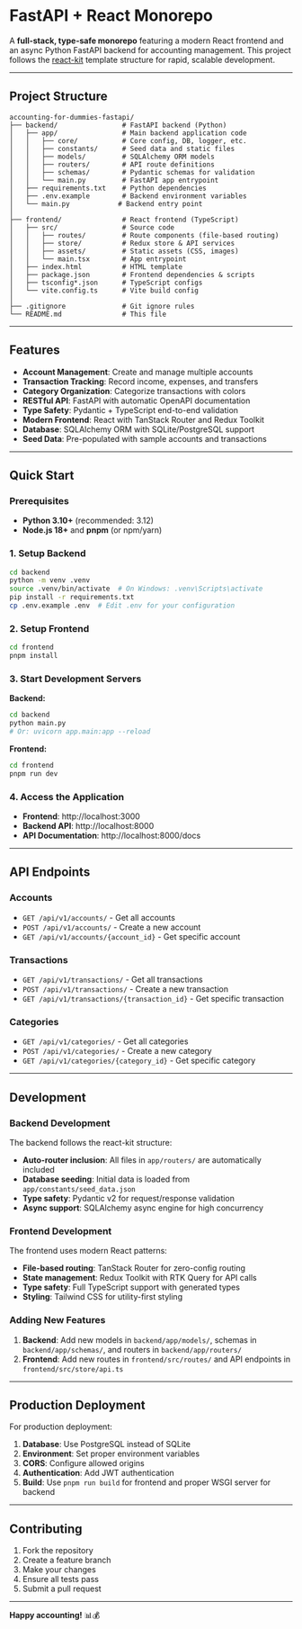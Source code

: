 # FastAPI + React Monorepo

A **full-stack, type-safe monorepo** featuring a modern React frontend and an async Python FastAPI backend for accounting management. This project follows the [react-kit](https://github.com/DivineDemon/react-kit) template structure for rapid, scalable development.

---

## Project Structure

```
accounting-for-dummies-fastapi/
├── backend/                # FastAPI backend (Python)
│   ├── app/                # Main backend application code
│   │   ├── core/           # Core config, DB, logger, etc.
│   │   ├── constants/      # Seed data and static files
│   │   ├── models/         # SQLAlchemy ORM models
│   │   ├── routers/        # API route definitions
│   │   ├── schemas/        # Pydantic schemas for validation
│   │   └── main.py         # FastAPI app entrypoint
│   ├── requirements.txt    # Python dependencies
│   ├── .env.example        # Backend environment variables
│   └── main.py            # Backend entry point
│
├── frontend/               # React frontend (TypeScript)
│   ├── src/                # Source code
│   │   ├── routes/         # Route components (file-based routing)
│   │   ├── store/          # Redux store & API services
│   │   ├── assets/         # Static assets (CSS, images)
│   │   └── main.tsx        # App entrypoint
│   ├── index.html          # HTML template
│   ├── package.json        # Frontend dependencies & scripts
│   ├── tsconfig*.json      # TypeScript configs
│   └── vite.config.ts      # Vite build config
│
├── .gitignore              # Git ignore rules
└── README.md               # This file
```

---

## Features

- **Account Management**: Create and manage multiple accounts
- **Transaction Tracking**: Record income, expenses, and transfers
- **Category Organization**: Categorize transactions with colors
- **RESTful API**: FastAPI with automatic OpenAPI documentation
- **Type Safety**: Pydantic + TypeScript end-to-end validation
- **Modern Frontend**: React with TanStack Router and Redux Toolkit
- **Database**: SQLAlchemy ORM with SQLite/PostgreSQL support
- **Seed Data**: Pre-populated with sample accounts and transactions

---

## Quick Start

### Prerequisites

- **Python 3.10+** (recommended: 3.12)
- **Node.js 18+** and **pnpm** (or npm/yarn)

### 1. Setup Backend

```bash
cd backend
python -m venv .venv
source .venv/bin/activate  # On Windows: .venv\Scripts\activate
pip install -r requirements.txt
cp .env.example .env  # Edit .env for your configuration
```

### 2. Setup Frontend

```bash
cd frontend
pnpm install
```

### 3. Start Development Servers

**Backend:**
```bash
cd backend
python main.py
# Or: uvicorn app.main:app --reload
```

**Frontend:**
```bash
cd frontend
pnpm run dev
```

### 4. Access the Application

- **Frontend**: http://localhost:3000
- **Backend API**: http://localhost:8000
- **API Documentation**: http://localhost:8000/docs

---

## API Endpoints

### Accounts
- `GET /api/v1/accounts/` - Get all accounts
- `POST /api/v1/accounts/` - Create a new account
- `GET /api/v1/accounts/{account_id}` - Get specific account

### Transactions
- `GET /api/v1/transactions/` - Get all transactions
- `POST /api/v1/transactions/` - Create a new transaction
- `GET /api/v1/transactions/{transaction_id}` - Get specific transaction

### Categories
- `GET /api/v1/categories/` - Get all categories
- `POST /api/v1/categories/` - Create a new category
- `GET /api/v1/categories/{category_id}` - Get specific category

---

## Development

### Backend Development

The backend follows the react-kit structure:
- **Auto-router inclusion**: All files in `app/routers/` are automatically included
- **Database seeding**: Initial data is loaded from `app/constants/seed_data.json`
- **Type safety**: Pydantic v2 for request/response validation
- **Async support**: SQLAlchemy async engine for high concurrency

### Frontend Development

The frontend uses modern React patterns:
- **File-based routing**: TanStack Router for zero-config routing
- **State management**: Redux Toolkit with RTK Query for API calls
- **Type safety**: Full TypeScript support with generated types
- **Styling**: Tailwind CSS for utility-first styling

### Adding New Features

1. **Backend**: Add new models in `backend/app/models/`, schemas in `backend/app/schemas/`, and routers in `backend/app/routers/`
2. **Frontend**: Add new routes in `frontend/src/routes/` and API endpoints in `frontend/src/store/api.ts`

---

## Production Deployment

For production deployment:

1. **Database**: Use PostgreSQL instead of SQLite
2. **Environment**: Set proper environment variables
3. **CORS**: Configure allowed origins
4. **Authentication**: Add JWT authentication
5. **Build**: Use `pnpm run build` for frontend and proper WSGI server for backend

---

## Contributing

1. Fork the repository
2. Create a feature branch
3. Make your changes
4. Ensure all tests pass
5. Submit a pull request

---

**Happy accounting!** 📊💰
